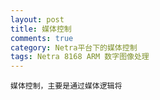 ```yaml
---
layout: post
title: 媒体控制
comments: true
category: Netra平台下的媒体控制
tags: Netra 8168 ARM 数字图像处理
---
```


    媒体控制，主要是通过媒体逻辑将

